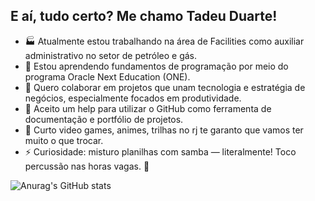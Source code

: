 ##  E aí, tudo certo? Me chamo Tadeu Duarte!

- 🏭 Atualmente estou trabalhando na área de Facilities como auxiliar administrativo no setor de petróleo e gás. 
- 🔸 Estou aprendendo fundamentos de programação por meio do programa Oracle Next Education (ONE).
- 👯 Quero colaborar em projetos que unam tecnologia e estratégia de negócios, especialmente focados em produtividade.
- 🤔 Aceito um help para utilizar o GitHub como ferramenta de documentação e portfólio de projetos.
- 💬 Curto video games, animes, trilhas no rj te garanto que vamos ter muito o que trocar.
- ⚡ Curiosidade: misturo planilhas com samba — literalmente! Toco percussão nas horas vagas. 🥁

![Anurag's GitHub stats](https://github-readme-stats.vercel.app/api?username=estudotdrj-byte&show_icons=true&theme=radical)
